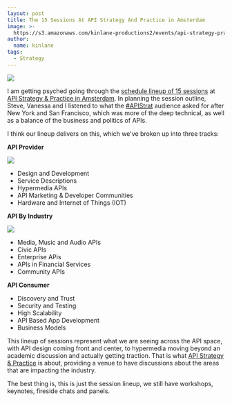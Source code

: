 ```yaml
---
layout: post
title: The 15 Sessions At API Strategy And Practice in Amsterdam
image: >-
  https://s3.amazonaws.com/kinlane-productions2/events/api-strategy-practice-vertical.jpg
author:
  name: kinlane
tags:
  - Strategy
---
```

[![](https://s3.amazonaws.com/kinlane-productions2/events/api-strategy-practice-vertical.jpg)](http://www.apistrategyconference.com/2014Amsterdam/index.php)

I am getting psyched going through the [schedule lineup of 15 sessions](http://www.apistrategyconference.com/2014Amsterdam/schedule.php) at [API Strategy & Practice in Amsterdam](http://www.apistrategyconference.com/2014Amsterdam/index.php). In planning the session outline, Steve, Vanessa and I listened to what the [#APIStrat](https://twitter.com/search?q=%23APIStrat&src=typd) audience asked for after New York and San Francisco, which was more of the deep technical, as well as a balance of the business and politics of APIs.

I think our lineup delivers on this, which we've broken up into three tracks:

**API Provider**

![](https://s3.amazonaws.com/kinlane-productions2/events/api-strategy-practice-conference/apistrat-sf-audience.jpg)

*   Design and Development
*   Service Descriptions
*   Hypermedia APIs
*   API Marketing & Developer Communities
*   Hardware and Internet of Things (IOT)

**API By Industry**

![](https://s3.amazonaws.com/kinlane-productions2/events/api-strategy-practice-conference/apistrat-daniel-adam.jpg)

*   Media, Music and Audio APIs
*   Civic APIs
*   Enterprise APis
*   APIs in Financial Services
*   Community APIs

**API Consumer**

*   Discovery and Trust
*   Security and Testing
*   High Scalability
*   API Based App Development
*   Business Models

This lineup of sessions represent what we are seeing across the API space, with API design coming front and center, to hypermedia moving beyond an academic discussion and actually getting traction. That is what [API Strategy & Practice](http://www.apistrategyconference.com/2014Amsterdam/schedule.php) is about, providing a venue to have discussions about the areas that are impacting the industry.

The best thing is, this is just the session lineup, we still have workshops, keynotes, fireside chats and panels.